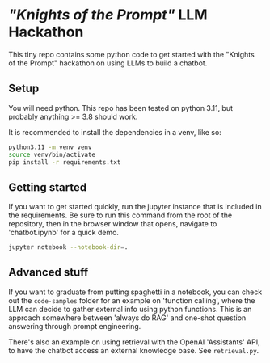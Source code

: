 # *"Knights of the Prompt"* LLM Hackathon

This tiny repo contains some python code to get started with the 
"Knights of the Prompt" hackathon on using LLMs to build a chatbot.

## Setup

You will need python. This repo has been tested on python 3.11, but
probably anything >= 3.8 should work.

It is recommended to install the dependencies in a venv, like so: 
```bash
python3.11 -m venv venv
source venv/bin/activate
pip install -r requirements.txt
```

## Getting started

If you want to get started quickly, run the jupyter instance that is
included in the requirements. Be sure to run this command from the 
root of the repository, then in the browser window that opens, navigate
to 'chatbot.ipynb' for a quick demo.

```bash
jupyter notebook --notebook-dir=.
```

## Advanced stuff

If you want to graduate from putting spaghetti in a notebook, you can
check out the `code-samples` folder for an example on 'function calling',
where the LLM can decide to gather external info using python functions.
This is an approach somewhere between 'always do RAG' and one-shot question
answering through prompt engineering.

There's also an example on using retrieval with the OpenAI 'Assistants' API, to
have the chatbot access an external knowledge base. See `retrieval.py`.
